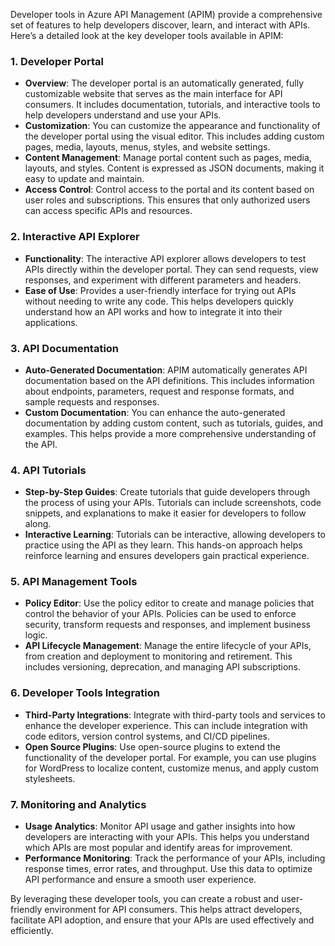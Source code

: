 Developer tools in Azure API Management (APIM) provide a comprehensive set of features to help developers discover, learn, and interact with APIs. Here’s a detailed look at the key developer tools available in APIM:

### **1. Developer Portal**

- **Overview**: The developer portal is an automatically generated, fully customizable website that serves as the main interface for API consumers. It includes documentation, tutorials, and interactive tools to help developers understand and use your APIs.
- **Customization**: You can customize the appearance and functionality of the developer portal using the visual editor. This includes adding custom pages, media, layouts, menus, styles, and website settings.
- **Content Management**: Manage portal content such as pages, media, layouts, and styles. Content is expressed as JSON documents, making it easy to update and maintain.
- **Access Control**: Control access to the portal and its content based on user roles and subscriptions. This ensures that only authorized users can access specific APIs and resources.

### **2. Interactive API Explorer**

- **Functionality**: The interactive API explorer allows developers to test APIs directly within the developer portal. They can send requests, view responses, and experiment with different parameters and headers.
- **Ease of Use**: Provides a user-friendly interface for trying out APIs without needing to write any code. This helps developers quickly understand how an API works and how to integrate it into their applications.

### **3. API Documentation**

- **Auto-Generated Documentation**: APIM automatically generates API documentation based on the API definitions. This includes information about endpoints, parameters, request and response formats, and sample requests and responses.
- **Custom Documentation**: You can enhance the auto-generated documentation by adding custom content, such as tutorials, guides, and examples. This helps provide a more comprehensive understanding of the API.

### **4. API Tutorials**

- **Step-by-Step Guides**: Create tutorials that guide developers through the process of using your APIs. Tutorials can include screenshots, code snippets, and explanations to make it easier for developers to follow along.
- **Interactive Learning**: Tutorials can be interactive, allowing developers to practice using the API as they learn. This hands-on approach helps reinforce learning and ensures developers gain practical experience.

### **5. API Management Tools**

- **Policy Editor**: Use the policy editor to create and manage policies that control the behavior of your APIs. Policies can be used to enforce security, transform requests and responses, and implement business logic.
- **API Lifecycle Management**: Manage the entire lifecycle of your APIs, from creation and deployment to monitoring and retirement. This includes versioning, deprecation, and managing API subscriptions.

### **6. Developer Tools Integration**

- **Third-Party Integrations**: Integrate with third-party tools and services to enhance the developer experience. This can include integration with code editors, version control systems, and CI/CD pipelines.
- **Open Source Plugins**: Use open-source plugins to extend the functionality of the developer portal. For example, you can use plugins for WordPress to localize content, customize menus, and apply custom stylesheets.

### **7. Monitoring and Analytics**

- **Usage Analytics**: Monitor API usage and gather insights into how developers are interacting with your APIs. This helps you understand which APIs are most popular and identify areas for improvement.
- **Performance Monitoring**: Track the performance of your APIs, including response times, error rates, and throughput. Use this data to optimize API performance and ensure a smooth user experience.

By leveraging these developer tools, you can create a robust and user-friendly environment for API consumers. This helps attract developers, facilitate API adoption, and ensure that your APIs are used effectively and efficiently. 